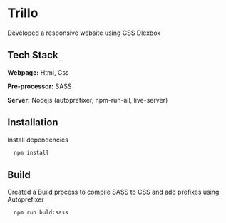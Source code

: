 # Trillo

Developed a responsive website using CSS Dlexbox


## Tech Stack

**Webpage:** Html, Css

**Pre-processor:** SASS

**Server:** Nodejs (autoprefixer, npm-run-all, live-server)

## Installation

Install dependencies

```bash
  npm install 
```

## Build

Created a Build process to compile SASS to CSS and add prefixes using Autoprefixer

```bash
  npm run buld:sass
```


